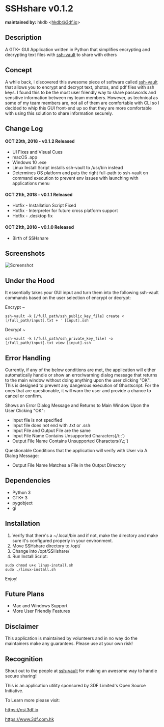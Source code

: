 # SSHshare v0.1.2
**maintained by:** hkdb \<<hkdb@3df.io>\><br />

## Description

A GTK+ GUI Application written in Python that simplifies encrypting and decrypting text files with [ssh-vault](https://ssh-vault.com) to share with others

## Concept

A while back, I discovered this awesome piece of software called [ssh-vault](https://ssh-vault.com) that allows you to encrypt and decrypt text, photos, and pdf files with ssh keys. I found this to be the most user friendly way to share passwords and sensitive information between my team members. However, as technical as some of my team members are, not all of them are comfortable with CLI so I decided to whip this GUI front-end up so that they are more comfortable with using this solution to share information securely. 

## Change Log

#### OCT 23th, 2018 - v0.1.2 Released

- UI Fixes and Visual Cues
- macOS .app
- Windows 10 .exe
- Linux Install Script installs ssh-vault to /usr/bin instead
- Determines OS platform and puts the right full-path to ssh-vault on command execution to prevent env issues with launching with applications menu

#### OCT 21th, 2018 - v0.1.1 Released

- Hotfix - Installation Script Fixed
- Hotfix - Interpreter for future cross platform support
- Hotfix - .desktop fix

#### OCT 21th, 2018 - v0.1.0 Released

- Birth of SSHshare

## Screenshots

![Screenshot](https://osi.3df.io/wp-content/uploads/2018/10/SSHshare-ScreenShot.png)

## Under the Hood

It essentially takes your GUI input and turn them into the following ssh-vault commands based on the user selection of encrypt or decrypt:

Encrypt ~

```
ssh-vault -k [/full_path/ssh_public_key_file] create < [/full_path/input].txt + ' [input].ssh
```
Decrypt ~

```
ssh-vault -k [/full_path/ssh_private_key_file] -o [/full_path/input].txt view [input].ssh
```

## Error Handling

Currently, if any of the below conditions are met, the application will either automatically handle or show an error/warning dialog message that returns to the main window without doing anything upon the user clicking "OK". This is designed to prevent any dangerous execution of Ghostscript. For the ones that are questionable, it will warn the user and provide a chance to cancel or confirm.

Shows an Error Dialog Message and Returns to Main Window Upon the User Clicking "OK":

- Input file is not specified
- Input file does not end with .txt or .ssh
- Input File and Output File are the same
- Input File Name Contains Unsupported Characters(/\\:;\`)
- Output File Name Contains Unsupported Characters(/\\:;\`)

Questionable Conditions that the application will verify with User via A Dialog Message:

- Output File Name Matches a File in the Output Directory

## Dependencies

- Python 3
- GTK+ 3
- pygobject
- gi

## Installation

1. Verify that there's a ~/.local/bin and if not, make the directory and make sure it's configured properly in your environment.
2. Move SSHshare directory to /opt/
3. Change into /opt/SSHshare/
4. Run Install Script:

```
sudo chmod u+x linux-install.sh
sudo ./linux-install.sh
```

Enjoy!

## Future Plans

- Mac and Windows Support
- More User Friendly Features

## Disclaimer

This application is maintained by volunteers and in no way do the maintainers make any guarantees. Please use at your own risk!

## Recognition

Shout out to the people at [ssh-vault](https://github.com/ssh-vault) for making an awesome way to handle secure sharing!

This is an application utility sponsored by 3DF Limited's Open Source Initiative.

To Learn more please visit:

https://osi.3df.io

https://www.3df.com.hk
